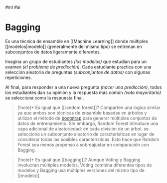 #ml #ai
# Bagging

Es una técnica de ensamble en [[Machine Learning]] donde múltiples [[modelos|modelo]] (generalmente del mismo tipo) se entrenan en subconjuntos de datos ligeramente diferentes. 

Imagina un grupo de estudiantes *(los modelos)* que estudian para un examen *(el problema de predicción)*. Cada estudiante practica con una selección aleatoria de preguntas *(subconjuntos de datos)* con algunas repeticiones. 

Al final, para responder a una nueva pregunta *(hacer una predicción)*, todos los estudiantes dan su opinión y la respuesta más común *(voto mayoritario)* se selecciona como la respuesta final.

>[!note]+ Es igual que [[random forest]]?
>Comparten una lógica similar ya que ambos son técnicas de ensamble basadas en árboles y utilizan el método de [bootstrap](app://obsidian.md/bootstrap) para generar múltiples conjuntos de datos de entrenamiento. Sin embargo, Random Forest introduce una capa adicional de aleatoriedad: en cada división de un árbol, se selecciona un subconjunto aleatorio de características en lugar de considerar todas las posibles características. Esto hace que Random Forest sea menos propenso a sobreajustar en comparación con Bagging.

>[!note]+ Es igual que [[bagging]]?
>Aunque Voting y Bagging involucran múltiples modelos, Voting combina diferentes tipos de modelos y Bagging usa múltiples versiones del mismo tipo de [[modelo]].

